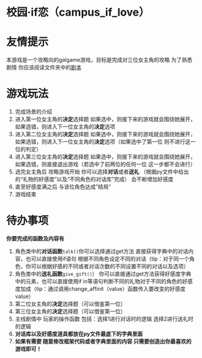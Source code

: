 校园·if恋（campus_if_love）
=================

# 友情提示
本游戏是一个攻略向的galgame游戏，目标是完成对三位女主角的攻略 为了熟悉剧情 你应该阅读文件夹中的[剧本](/tasks/task1/Campus_IF_Love/Campus_IF_Love_Story.py)

# 游戏玩法
1. 完成场景的介绍
2. 进入第一位女主角的**决定**选择题 如果选中，则接下来的游戏就会围绕她展开，如果选错，则进入下一位女主角的**决定**选项
3. 进入第二位女主角的**决定**选择题 如果选中，则接下来的游戏就会围绕她展开，如果选错，则进入下一位女主角的**决定**选项（如果选中了第一位 则不进行这一位的判定）
4. 进入第三位女主角的**决定**选择题 如果选中，则接下来的游戏就会围绕她展开，如果选错，则直接退出游戏（若选中了前两位的任何一位 这一步都不会进行）
5. 选完女主角后 攻略游戏开始 你可以选择**对话**或者**送礼** （根据py文件中给出的“礼物的好感度”以及“不同角色的对话库”完成） 会不断增加好感度
6. 直至好感度满之后 与该位角色达成”结局“
7. 游戏结束

# 待办事项
**你要完成的函数及内容有**
1. 角色类中的**对话函数**```talk()```你可以选择通过get方法 直接获得字典中的对话内容，也可以直接使用if语句 根据不同角色设定不同的对话（tip：对于同一个角色，你可以根据好感的不同或者对话次数的不同设置不同的对话以及选项）
2. 角色类中的**送礼函数**```give_gift()```） 你可以直接通过get方法获得好感度字典中的元素，也可以直接使用if in等语句判断不同的礼物对于不同的角色的好感度加成（tip：通过调用change_affinit（value）函数传入要改变的好感度value）
3. 第二位女主角的**决定**选择题（可以借鉴第一位）
4. 第三位女主角的**决定**选择题（可以借鉴第一位）
5. 主线剧情中 玩家的操作函数 包括：选择1进行对话时的逻辑 选择2进行送礼时的逻辑
6. **对话库以及好感度道具都放在py文件最底下的字典里面**
7. **如果有需要 随意修改框架代码或者字典里面的内容 只需要创造出你最喜欢的游戏即可！**
